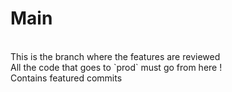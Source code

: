 #  Main 
<br>
This is the branch where the features are reviewed <br> 
All the code that goes to `prod` must go from here ! <br>
Contains featured commits <br>
